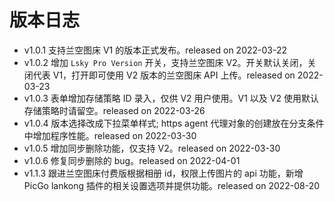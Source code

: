 # 版本日志

- v1.0.1 支持兰空图床 V1 的版本正式发布。released on 2022-03-22
- v1.0.2 增加 `Lsky Pro Version` 开关，支持兰空图床 V2。开关默认关闭，关闭代表 V1，打开即可使用 V2 版本的兰空图床 API 上传。released on 2022-03-23
- v1.0.3 表单增加存储策略 ID 录入，仅供 V2 用户使用。V1 以及 V2 使用默认存储策略时请留空。released on 2022-03-26
- v1.0.4 版本选择改成下拉菜单样式; https agent 代理对象的创建放在分支条件中增加程序性能。released on 2022-03-30
- v1.0.5 增加同步删除功能，仅支持 V2。released on 2022-03-30
- v1.0.6 修复同步删除的 bug。released on 2022-04-01
- v1.1.3 跟进兰空图床付费版根据相册 id，权限上传图片的 api 功能，新增 PicGo lankong 插件的相关设置选项并提供功能。released on 2022-08-20
